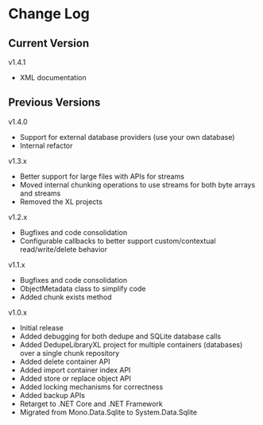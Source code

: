 # Change Log

## Current Version

v1.4.1

- XML documentation

## Previous Versions

v1.4.0

- Support for external database providers (use your own database)
- Internal refactor

v1.3.x

- Better support for large files with APIs for streams
- Moved internal chunking operations to use streams for both byte arrays and streams
- Removed the XL projects

v1.2.x

- Bugfixes and code consolidation
- Configurable callbacks to better support custom/contextual read/write/delete behavior

v1.1.x

- Bugfixes and code consolidation
- ObjectMetadata class to simplify code
- Added chunk exists method

v1.0.x

- Initial release
- Added debugging for both dedupe and SQLite database calls
- Added DedupeLibraryXL project for multiple containers (databases) over a single chunk repository
- Added delete container API
- Added import container index API
- Added store or replace object API
- Added locking mechanisms for correctness
- Added backup APIs
- Retarget to .NET Core and .NET Framework
- Migrated from Mono.Data.Sqlite to System.Data.Sqlite

